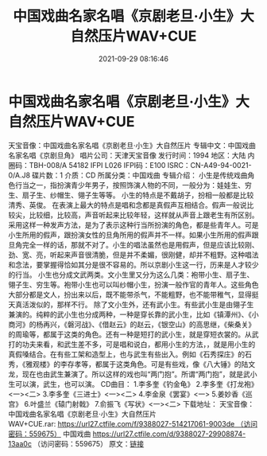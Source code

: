 ﻿---
title: 中国戏曲名家名唱《京剧老旦·小生》大自然压片WAV+CUE
date: 2021-09-29 08:16:46
categories: WAV车载音乐、镜像
tags: 华语中文
---
# 中国戏曲名家名唱《京剧老旦·小生》大自然压片WAV+CUE

天宝音像：中国戏曲名家名唱《京剧老旦·小生》大自然压片
专辑中文：中国戏曲名家名唱《京剧旦角》
唱片公司：天津天宝音像
发行时间：1994
地区：大陆
内圈码：TBH-008/A 54182 IFPI
L026
IFPI码：E100
ISRC：CN-A49-94-0021-0/A.J8
碟片数：1
介质：CD
所属分类：中国戏曲
专辑介绍：
小生是传统戏曲角色行当之一，指扮演青少年男子，按照饰演人物的不同，一般分为：娃娃生、穷生、扇子生、纱帽生、翎子生等等。
小生的特点是不戴胡子，扮相一般都是比较清秀、英俊。
在表演上最大的特点是唱和念都是真假声互相结合。假声一般说比较尖，比较细，比较高，声音听起来比较年轻，这样就从声音上跟老生有所区别。采用这样一种发声方法，是为了表示这种行当所扮演的角色，都是些青年人。可是小生所用的假声，跟扮演女性的旦角所用的假声并不一样。如果小生所用的假声跟旦角完全一样的话，那就不对了。小生的唱法虽然也是用假声，但是应该比较刚、劲、宽、亮，听起来声音很清脆，但是并不柔媚，很刚健，却并不粗野。这种唱法和念法，要掌握得恰如其分是很不容易的。所以京剧小生这一行，历来是人才较少的行当。
小生也分成文武两类。文小生里又分为这么几类：袍带小生、扇子生、翎子生、穷生等。袍带小生也可以叫纱帽小生，扮演一般作官的青年人。这些角色大部分都是文人，扮出来以后，既不能带杀气，不能粗野，也不能带稚气，显得挺天真活泼似的，那样不行。
除了文小生外，还有武小生。有些武小生是由翎子生兼演的。纯粹的武小生也分成两种，一种是穿长靠的武小生，比如《镇潭州》、《小商河》的杨再兴，《磐河战》、《借赵云》的赵云，《银空山》的高思继，《柴桑关》的周瑜等，都属于这类的角色。还有一种是短打的武小生，就是穿短衣裳的。从武打的功夫来看，和武生差不多，可是唱和说白，都用小生的方法，，就是用小生的真假嗓结合。在有些工架和造型上，也与武生有些出入。例如《石秀探庄》的石秀，《雅观楼》的李存孝等，都属于这类角色。可是有些戏，像《八大锤》的陆文龙，现在也由武生兼演了。所以这样的戏也叫“两门抱”。所谓“两门抱”，就是武小生可以演，武生，也可以演。
CD曲目：
1.李多奎《钓金龟》
2.李多奎《打龙袍》<一><二>
3.李多奎《三进士》<一><二>
4.李金泉《罢宴》<一>
5.姜妙香《巡宫》
6.叶盛兰《辕门射戟》
7.俞振飞《写状》<一><二>
下载地址：
天宝音像：中国戏曲名家名唱《京剧老旦·小生》大自然压片WAV+CUE.rar: https://url27.ctfile.com/f/9388027-514217061-9003de （访问密码：559675）
中国戏曲
https://url27.ctfile.com/d/9388027-29908874-13aa0c
（访问密码：559675）
原文：[链接](https://blog.sina.com.cn/s/blog_1647c7e7601030u70.html)